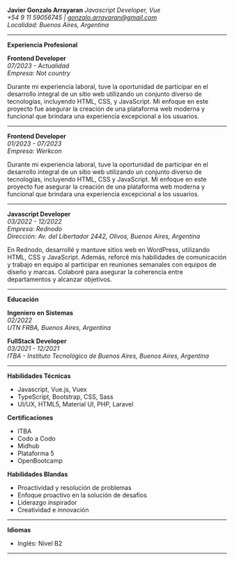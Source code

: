 
**Javier Gonzalo Arrayaran**
*Javascript Developer, Vue*  
*+54 9 11 59056745 | gonzalo.arrayaran@gmail.com*  
*Localidad: Buenos Aires, Argentina*

---

**Experiencia Profesional**

**Frontend Developer**  
*07/2023 - Actualidad*  
*Empresa: Not country*  

Durante mi experiencia laboral, tuve la oportunidad de participar en el desarrollo integral de un sitio web utilizando un conjunto diverso de tecnologías, incluyendo HTML, CSS, y JavaScript. Mi enfoque en este proyecto fue asegurar la creación de una plataforma web moderna y funcional que brindara una experiencia excepcional a los usuarios.

---

**Frontend Developer**  
*01/2023 - 07/2023*  
*Empresa: Werkcon*  

Durante mi experiencia laboral, tuve la oportunidad de participar en el desarrollo integral de un sitio web utilizando un conjunto diverso de tecnologías, incluyendo HTML, CSS y JavaScript. Mi enfoque en este proyecto fue asegurar la creación de una plataforma web moderna y funcional que brindara una experiencia excepcional a los usuarios.

---

**Javascript Developer**  
*03/2022 - 12/2022*  
*Empresa: Rednodo*  
*Dirección: Av. del Libertador 2442, Olivos, Buenos Aires, Argentina*

En Rednodo, desarrollé y mantuve sitios web en WordPress, utilizando HTML, CSS y JavaScript. Además, reforcé mis habilidades de comunicación y trabajo en equipo al participar en reuniones semanales con equipos de diseño y marcas. Colaboré para asegurar la coherencia entre departamentos y alcanzar objetivos.

---

**Educación**

**Ingeniero en Sistemas**  
*02/2022*  
*UTN FRBA, Buenos Aires, Argentina*

**FullStack Developer**  
*03/2021 - 12/2021*  
*ITBA - Instituto Tecnológico de Buenos Aires, Buenos Aires, Argentina*

---

**Habilidades Técnicas**

- Javascript, Vue.js, Vuex
- TypeScript, Bootstrap, CSS, Sass
- UI/UX, HTML5, Material UI, PHP, Laravel

**Certificaciones**

- ITBA
- Codo a Codo
- Midhub
- Plataforma 5
- OpenBootcamp

**Habilidades Blandas**

- Proactividad y resolución de problemas
- Enfoque proactivo en la solución de desafíos
- Liderazgo inspirador
- Creatividad e innovación

---

**Idiomas**

- Inglés: Nivel B2

---
